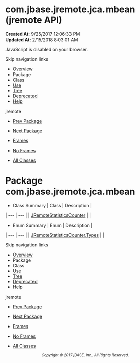 # com.jbase.jremote.jca.mbean (jremote   API)

**Created At:** 9/25/2017 12:06:33 PM  
**Updated At:** 2/15/2018 8:03:01 AM  

<script type="text/javascript"><!--
    try {
        if (location.href.indexOf('is-external=true') == -1) {
            parent.document.title="com.jbase.jremote.jca.mbean (jremote   API)";
        }
    }
    catch(err) {
    }
//--></script><noscript><div>JavaScript is disabled on your browser.</div></noscript><!-- ========= START OF TOP NAVBAR ======= -->
<!--   -->
Skip navigation links
<!--   -->
- [Overview](../../../../../overview-summary.html)
- Package
- Class
- [Use](/39266-mbean/com_jbase_jremote_jca_mbean_package-use)
- [Tree](/39266-mbean/com_jbase_jremote_jca_mbean_package-tree)
- [Deprecated](../../../../../deprecated-list.html)
- [Help](../../../../../help-doc.html)


jremote <br>

- [Prev Package](/39264-protocol/com_jbase_jremote_jca_inflow_protocol_package-summary)
- [Next Package](/39268-spring/com_jbase_jremote_jca_spring_package-summary)


- [Frames](../../../../../index.html?com/jbase/jremote/jca/mbean//39266-mbean/com_jbase_jremote_jca_mbean_package-summary)
- [No Frames](/39266-mbean/com_jbase_jremote_jca_mbean_package-summary)


- [All Classes](../../../../../allclasses-noframe.html)


<script type="text/javascript"><!--
  allClassesLink = document.getElementById("allclasses_navbar_top");
  if(window==top) {
    allClassesLink.style.display = "block";
  }
  else {
    allClassesLink.style.display = "none";
  }
  //--></script>
<!--   -->
<!-- ========= END OF TOP NAVBAR ========= -->
# Package com.jbase.jremote.jca.mbean

- <caption><span>Class Summary</span><span class="tabEnd"> </span></caption>| Class | Description |
| --- | --- |
| [JRemoteStatisticsCounter](/39266-mbean/com_jbase_jremote_jca_mbean_JRemoteStatisticsCounter "class in com.jbase.jremote.jca.mbean") |   |
- <caption><span>Enum Summary</span><span class="tabEnd"> </span></caption>| Enum | Description |
| --- | --- |
| [JRemoteStatisticsCounter.Types](/39266-mbean/com_jbase_jremote_jca_mbean_JRemoteStatisticsCounter.Types "enum in com.jbase.jremote.jca.mbean") |   |
<!-- ======= START OF BOTTOM NAVBAR ====== -->
<!--   -->
Skip navigation links
<!--   -->
- [Overview](../../../../../overview-summary.html)
- Package
- Class
- [Use](/39266-mbean/com_jbase_jremote_jca_mbean_package-use)
- [Tree](/39266-mbean/com_jbase_jremote_jca_mbean_package-tree)
- [Deprecated](../../../../../deprecated-list.html)
- [Help](../../../../../help-doc.html)


jremote <br>

- [Prev Package](/39264-protocol/com_jbase_jremote_jca_inflow_protocol_package-summary)
- [Next Package](/39268-spring/com_jbase_jremote_jca_spring_package-summary)


- [Frames](../../../../../index.html?com/jbase/jremote/jca/mbean//39266-mbean/com_jbase_jremote_jca_mbean_package-summary)
- [No Frames](/39266-mbean/com_jbase_jremote_jca_mbean_package-summary)


- [All Classes](../../../../../allclasses-noframe.html)


<script type="text/javascript"><!--
  allClassesLink = document.getElementById("allclasses_navbar_bottom");
  if(window==top) {
    allClassesLink.style.display = "block";
  }
  else {
    allClassesLink.style.display = "none";
  }
  //--></script>
<!--   -->
<!-- ======== END OF BOTTOM NAVBAR ======= -->
<small>			<center>			<i>Copyright © 2017 jBASE, Inc.. All Rights Reserved.</i>		</center></small>
